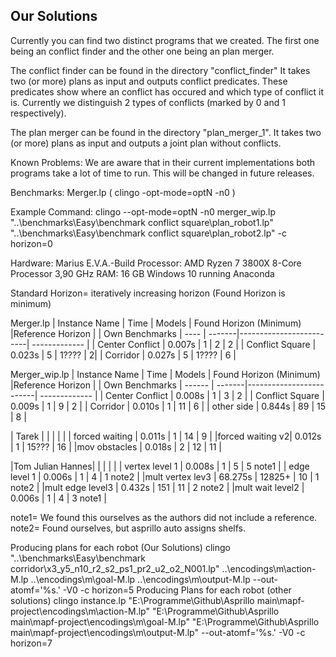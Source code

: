 ## Our Solutions

Currently you can find two distinct programs that we created.
The first one being an conflict finder and the other one being an plan merger.

The conflict finder can be found in the directory "conflict_finder"
It takes two (or more) plans as input and outputs conflict predicates.
These predicates show where an conflict has occured and which type of conflict it is.
Currently we distinguish 2 types of conflicts (marked by 0 and 1 respectively).


The plan merger can be found in the directory "plan_merger_1".
It takes two (or more) plans as input and outputs a joint plan without conflicts.

Known Problems:
We are aware that in their current implementations both programs take a lot of time to run.
This will be changed in future releases.




Benchmarks:
Merger.lp
( clingo -opt-mode=optN -n0 )

Example Command: 
clingo --opt-mode=optN -n0 merger_wip.lp "..\benchmarks\Easy\benchmark conflict square\plan_robot1.lp" "..\benchmarks\Easy\benchmark conflict square\plan_robot2.lp" -c horizon=0

Hardware: Marius E.V.A.-Build
Processor: AMD Ryzen 7 3800X 8-Core Processor 3,90 GHz
RAM: 16 GB
Windows 10 running Anaconda

Standard Horizon= iteratively increasing horizon (Found Horizon is minimum)

Merger.lp
| Instance Name  | Time | Models | Found Horizon (Minimum) |Reference Horizon |
| Own Benchmarks | ---- | -------|-------------------------| ------------- |
| Center Conflict  | 0.007s  | 1 | 2 |  2 |
| Conflict Square  | 0.023s  | 5 | 1???? | 2|
| Corridor  | 0.027s  | 5 | 1???? |  6 |


Merger_wip.lp
| Instance Name   | Time    | Models | Found Horizon (Minimum) |Reference Horizon |
| Own Benchmarks  | ------  | -------|-------------------------| -------------    |
| Center Conflict | 0.008s  | 1      | 3                       |  2               |
| Conflict Square | 0.009s  | 1      | 9                       |  2               |
| Corridor        | 0.010s  | 1      | 11                      |  6               |
| other side      | 0.844s  | 89     | 15                      |  8               |

| Tarek           |         |        |                         |                  |
| forced waiting  | 0.011s  | 1      | 14                      |  9               |
|forced waiting v2| 0.012s  | 1      | 15???                   | 16               |
|mov obstacles    | 0.018s  | 2      | 12                      | 11               |

|Tom Julian Hannes|         |        |                         |                  |
| vertex level 1  | 0.008s  | 1      | 5                       |  5   note1       |
| edge level 1    | 0.006s  | 1      | 4                       |  1   note2       |
|mult vertex lev3 | 68.275s | 12825+ | 10                      |  1   note2       |
|mult edge level3 | 0.432s  | 151    | 11                      |  2   note2       |
|mult wait level2 | 0.006s  | 1      | 4                       |  3   note1       |

note1= We found this ourselves as the authors did not include a reference.
note2= Found ourselves, but asprillo auto assigns shelfs.

Producing plans for each robot (Our Solutions)
clingo "..\benchmarks\Easy\benchmark corridor\x3_y5_n10_r2_s2_ps1_pr2_u2_o2_N001.lp" ..\encodings\m\action-M.lp ..\encodings\m\goal-M.lp ..\encodings\m\output-M.lp --out-atomf='%s.' -V0 -c horizon=5
Producing Plans for each robot (other solutions)
clingo instance.lp "E:\Programme\Github\Asprillo main\mapf-project\encodings\m\action-M.lp" "E:\Programme\Github\Asprillo main\mapf-project\encodings\m\goal-M.lp" "E:\Programme\Github\Asprillo main\mapf-project\encodings\m\output-M.lp" --out-atomf='%s.' -V0 -c horizon=7
